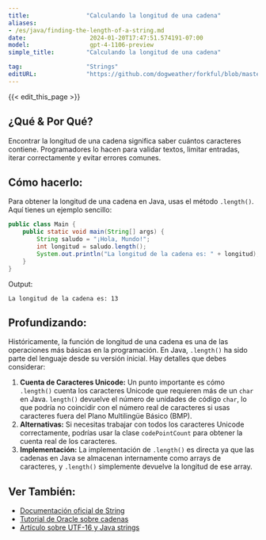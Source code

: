 ```yaml
---
title:                "Calculando la longitud de una cadena"
aliases:
- /es/java/finding-the-length-of-a-string.md
date:                  2024-01-20T17:47:51.574191-07:00
model:                 gpt-4-1106-preview
simple_title:         "Calculando la longitud de una cadena"

tag:                  "Strings"
editURL:              "https://github.com/dogweather/forkful/blob/master/content/es/java/finding-the-length-of-a-string.md"
---
```


{{< edit_this_page >}}

## ¿Qué & Por Qué?

Encontrar la longitud de una cadena significa saber cuántos caracteres contiene. Programadores lo hacen para validar textos, limitar entradas, iterar correctamente y evitar errores comunes.

## Cómo hacerlo:

Para obtener la longitud de una cadena en Java, usas el método `.length()`. Aquí tienes un ejemplo sencillo:

```java
public class Main {
    public static void main(String[] args) {
        String saludo = "¡Hola, Mundo!";
        int longitud = saludo.length();
        System.out.println("La longitud de la cadena es: " + longitud);
    }
}
```

Output:
```
La longitud de la cadena es: 13
```

## Profundizando:

Históricamente, la función de longitud de una cadena es una de las operaciones más básicas en la programación. En Java, `.length()` ha sido parte del lenguaje desde su versión inicial. Hay detalles que debes considerar:

1. **Cuenta de Caracteres Unicode:** Un punto importante es cómo `.length()` cuenta los caracteres Unicode que requieren más de un `char` en Java. `length()` devuelve el número de unidades de código `char`, lo que podría no coincidir con el número real de caracteres si usas caracteres fuera del Plano Multilingüe Básico (BMP).
2. **Alternativas:** Si necesitas trabajar con todos los caracteres Unicode correctamente, podrías usar la clase `codePointCount` para obtener la cuenta real de los caracteres.
3. **Implementación:** La implementación de `.length()` es directa ya que las cadenas en Java se almacenan internamente como arrays de caracteres, y `.length()` simplemente devuelve la longitud de ese array.

## Ver También:

- [Documentación oficial de String](https://docs.oracle.com/en/java/javase/17/docs/api/java.base/java/lang/String.html)
- [Tutorial de Oracle sobre cadenas](https://docs.oracle.com/javase/tutorial/java/data/strings.html)
- [Artículo sobre UTF-16 y Java strings](https://www.oracle.com/technical-resources/articles/javase/supplementary.html)

